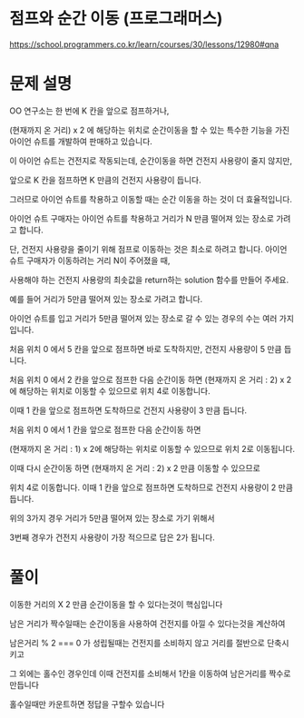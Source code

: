 # 점프와 순간 이동 (프로그래머스)

https://school.programmers.co.kr/learn/courses/30/lessons/12980#qna

# 문제 설명

OO 연구소는 한 번에 K 칸을 앞으로 점프하거나,

(현재까지 온 거리) x 2 에 해당하는 위치로 순간이동을 할 수 있는 특수한 기능을 가진 아이언 슈트를 개발하여 판매하고 있습니다.

이 아이언 슈트는 건전지로 작동되는데, 순간이동을 하면 건전지 사용량이 줄지 않지만,

앞으로 K 칸을 점프하면 K 만큼의 건전지 사용량이 듭니다.

그러므로 아이언 슈트를 착용하고 이동할 때는 순간 이동을 하는 것이 더 효율적입니다.

아이언 슈트 구매자는 아이언 슈트를 착용하고 거리가 N 만큼 떨어져 있는 장소로 가려고 합니다.

단, 건전지 사용량을 줄이기 위해 점프로 이동하는 것은 최소로 하려고 합니다. 아이언 슈트 구매자가 이동하려는 거리 N이 주어졌을 때,

사용해야 하는 건전지 사용량의 최솟값을 return하는 solution 함수를 만들어 주세요.

예를 들어 거리가 5만큼 떨어져 있는 장소로 가려고 합니다.

아이언 슈트를 입고 거리가 5만큼 떨어져 있는 장소로 갈 수 있는 경우의 수는 여러 가지입니다.

처음 위치 0 에서 5 칸을 앞으로 점프하면 바로 도착하지만, 건전지 사용량이 5 만큼 듭니다.

처음 위치 0 에서 2 칸을 앞으로 점프한 다음 순간이동 하면 (현재까지 온 거리 : 2) x 2에 해당하는 위치로 이동할 수 있으므로 위치 4로 이동합니다.

이때 1 칸을 앞으로 점프하면 도착하므로 건전지 사용량이 3 만큼 듭니다.

처음 위치 0 에서 1 칸을 앞으로 점프한 다음 순간이동 하면

(현재까지 온 거리 : 1) x 2에 해당하는 위치로 이동할 수 있으므로 위치 2로 이동됩니다.

이때 다시 순간이동 하면 (현재까지 온 거리 : 2) x 2 만큼 이동할 수 있으므로

위치 4로 이동합니다. 이때 1 칸을 앞으로 점프하면 도착하므로 건전지 사용량이 2 만큼 듭니다.

위의 3가지 경우 거리가 5만큼 떨어져 있는 장소로 가기 위해서

3번째 경우가 건전지 사용량이 가장 적으므로 답은 2가 됩니다.

# 풀이

이동한 거리의 X 2 만큼 순간이동을 할 수 있다는것이 핵심입니다

남은 거리가 짝수일때는 순간이동을 사용하여 건전지를 아낄 수 있다는것을 계산하여

남은거리 % 2 === 0 가 성립될때는 건전지를 소비하지 않고 거리를 절반으로 단축시키고

그 외에는 홀수인 경우인데 이때 건전지를 소비해서 1칸을 이동하여 남은거리를 짝수로 만듭니다

홀수일때만 카운트하면 정답을 구할수 있습니다
